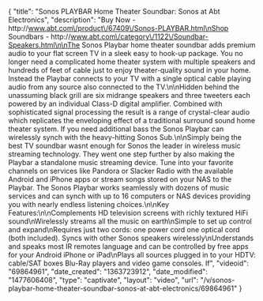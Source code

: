 {
    "title": "Sonos PLAYBAR Home Theater Soundbar: Sonos at Abt Electronics",
    "description": "Buy Now - http:\/\/www.abt.com\/product\/67409\/Sonos-PLAYBAR.html\nShop Soundbars - http:\/\/www.abt.com\/category\/1122\/Soundbar-Speakers.html\n\nThe Sonos Playbar home theater soundbar adds premium audio to your flat screen TV in a sleek easy to hook-up package. You no longer need a complicated home theater system with multiple speakers and hundreds of feet of cable just to enjoy theater-quality sound in your home. Instead the Playbar connects to your TV with a single optical cable playing audio from any source also connected to the TV.\n\nHidden behind the unassuming black grill are six midrange speakers and three tweeters each powered by an individual Class-D digital amplifier. Combined with sophisticated signal processing the result is a range of crystal-clear audio which replicates the enveloping effect of a traditional surround sound home theater system. If you need additional bass the Sonos Playbar can wirelessly synch with the heavy-hitting Sonos Sub.\n\nSimply being the best TV soundbar wasnt enough for Sonos the leader in wireless music streaming technology. They went one step further by also making the Playbar a standalone music streaming device. Tune into your favorite channels on services like Pandora or Slacker Radio with the available Android and iPhone apps or stream songs stored on your NAS to the Playbar. The Sonos Playbar works seamlessly with dozens of music services and can synch with up to 16 computers or NAS devices providing you with nearly endless listening choices.\n\nKey Features:\n\nComplements HD television screens with richly textured HiFi sound\nWirelessly streams all the music on earth\nSimple to set up control and expand\nRequires just two cords: one power cord one optical cord (both included). Syncs with other Sonos speakers wirelessly\nUnderstands and speaks most IR remotes language and can be controlled by free apps for your Android iPhone or iPad\nPlays all sources plugged in to your HDTV: cable\/SAT boxes Blu-Ray players and video game consoles. If",
    "videoid": "69864961",
    "date_created": "1363723912",
    "date_modified": "1477606408",
    "type": "captivate",
    "layout": "video",
    "url": "\/v\/sonos-playbar-home-theater-soundbar-sonos-at-abt-electronics\/69864961"
}